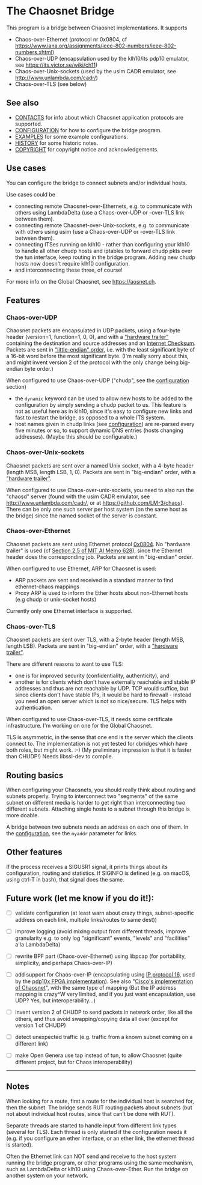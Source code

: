 # The Chaosnet Bridge

This program is a bridge between Chaosnet implementations. It supports
- Chaos-over-Ethernet (protocol nr 0x0804, cf https://www.iana.org/assignments/ieee-802-numbers/ieee-802-numbers.xhtml)
- Chaos-over-UDP (encapsulation used by the klh10/its pdp10 emulator, see https://its.victor.se/wiki/ch11)
- Chaos-over-Unix-sockets (used by the usim CADR emulator, see http://www.unlambda.com/cadr/) 
- Chaos-over-TLS (see below)

## See also
- [CONTACTS](CONTACTS.md) for info about which Chaosnet application protocols are supported.
- [CONFIGURATION](CONFIGURATION.md) for how to configure the bridge program.
- [EXAMPLES](EXAMPLES.md) for some example configurations.
- [HISTORY](HISTORY.md) for some historic notes.
- [COPYRIGHT](COPYRIGHT.md) for copyright notice and acknowledgements.

## Use cases

You can configure the bridge to connect subnets and/or individual hosts. 

Use cases could be
- connecting remote Chaosnet-over-Ethernets, e.g. to communicate with
  others using LambdaDelta (use a Chaos-over-UDP or -over-TLS
  link between them). 
- connecting remote Chaosnet-over-Unix-sockets, e.g. to communicate
  with others using usim (use a Chaos-over-UDP or -over-TLS link between them).
- connecting ITSes running on klh10 - rather than configuring your
  klh10 to handle all other chudp hosts and iptables to forward chudp
  pkts over the tun interface, keep routing in the bridge
  program. Adding new chudp hosts now doesn't require klh10
  configuration. 
- and interconnecting these three, of course!

For more info on the Global Chaosnet, see https://aosnet.ch.

## Features

### Chaos-over-UDP

Chaosnet packets are encapsulated in UDP packets, using a four-byte
header (version=1, function=1, 0, 0), and with a ["hardware
trailer"](https://lm-3.github.io/amber.html#Hardware-Protocols)
containing the destination and source addresses and an [Internet
Checksum](https://tools.ietf.org/html/rfc1071). Packets are sent in
["little-endian"
order](https://en.wikipedia.org/wiki/Endianness#Mapping_multi-byte_binary_values_to_memory),
i.e. with the least significant byte of a 16-bit word before the most
significant byte. (I'm really sorry about this, and might invent
version 2 of the protocol with the only change being big-endian byte
order.)

When configured to use Chaos-over-UDP ("chudp", see the [configuration](CONFIGURATION.md) section)
- the `dynamic` keyword can be used to allow new hosts to be added to
  the configuration by simply sending a chudp packet to us.
  This feature is not as useful here as in klh10, since it's easy
  to configure new links and fast to restart the bridge, as opposed to
  a whole ITS system.
- host names given in chudp links (see [configuration](CONFIGURATION.md)) are re-parsed every five
  minutes or so, to support dynamic DNS entries (hosts changing
  addresses). (Maybe this should be configurable.)

### Chaos-over-Unix-sockets

Chaosnet packets are sent over a named Unix socket, with a 4-byte
header (length MSB, length LSB, 1, 0). Packets are sent in
"big-endian" order, with a ["hardware
trailer"](https://lm-3.github.io/amber.html#Hardware-Protocols).

When configured to use Chaos-over-unix-sockets, you need to also run
the "chaosd" server (found with the usim CADR emulator, see
http://www.unlambda.com/cadr/, or at https://github.com/LM-3/chaos).
There can be only one such server per host system (on the same host as
the bridge) since the named socket of the server is constant.

### Chaos-over-Ethernet

Chaosnet packets are sent using Ethernet protocol
[0x0804](https://www.iana.org/assignments/ieee-802-numbers/ieee-802-numbers.xhtml).
No "hardware trailer" is used (cf [Section 2.5 of MIT AI Memo
628](https://lm-3.github.io/amber.html#Hardware-Protocols)), since the
Ethernet header does the corresponding job. Packets are sent in
"big-endian" order.

When configured to use Ethernet, ARP for Chaosnet is used: 
- ARP packets are sent and received in a standard manner to find ethernet-chaos mappings
- Proxy ARP is used to inform the Ether hosts about non-Ethernet hosts (e.g chudp or unix-socket hosts)

Currently only one Ethernet interface is supported.

### Chaos-over-TLS

Chaosnet packets are sent over TLS, with a 2-byte header (length MSB,
length LSB). Packets are sent in "big-endian" order, with a ["hardware
trailer"](https://lm-3.github.io/amber.html#Hardware-Protocols).

There are different reasons to want to use TLS:
- one is for improved security (confidentiality, authenticity), and
- another is for clients which don't have externally reachable and
  stable IP addresses and thus are not reachable by UDP. TCP would
  suffice, but since clients don't have stable IPs, it would be hard to
  firewall - instead you need an open server which is not so
  nice/secure. TLS helps with authentication. 

When configured to use Chaos-over-TLS, it needs some certificate
infrastructure. I'm working on one for the Global Chaosnet. 

TLS is asymmetric, in the sense that one end is the server which the
clients connect to. The implementation is not yet tested for cbridges
which have both roles, but might work. :-) 
(My preliminary impression is that it is faster than CHUDP!)
Needs libssl-dev to compile.

## Routing basics

When configuring your Chaosnets, you should really think about routing
and subnets properly. Trying to interconnect two "segments" of the
same subnet on different media is harder to get right than
interconnecting two different subnets. Attaching single hosts to a
subnet through this bridge is more doable.

A bridge between two subnets needs an address on each one of them. In
the [configuration](CONFIGURATION.md), see the `myaddr` parameter for
links.

## Other features

If the process receives a SIGUSR1 signal, it prints things about its
configuration, routing and statistics. If SIGINFO is defined (e.g. on
macOS, using ctrl-T in bash), that signal does the same.

## Future work (let me know if you do it!):

- [ ] validate configuration (at least warn about crazy things, subnet-specific address on each link, multiple links/routes to same dest))
- [ ] improve logging (avoid mixing output from different threads, improve granularity e.g. to only log "significant" events, "levels" and "facilities" a'la LambdaDelta)
- [ ] rewrite BPF part (Chaos-over-Ethernet) using libpcap (for portability, simplicity, and perhaps Chaos-over-IP)
- [ ] add support for Chaos-over-IP (encapsulating using [IP protocol 16](https://www.iana.org/assignments/protocol-numbers/protocol-numbers.xhtml),
  used by the [pdp10x FPGA implementation](http://www.fpgaretrocomputing.org/pdp10x/)). See also  "[Cisco's
  implementation of Chaosnet](https://docstore.mik.ua/univercd/cc/td/doc/product/software/ssr83/rpc_r/48381.htm)", with the same type of mapping
  (But the IP address mapping is crazy^W very limited, and if you just want encapsulation, use UDP? Yes, but interoperability...)
- [ ] invent version 2 of CHUDP to send packets in network order, like all the others, and thus avoid swapping/copying data all over (except for version 1 of CHUDP)
- [ ] detect unexpected traffic (e.g. traffic from a known subnet coming on a different link)
- [ ] make Open Genera use tap instead of tun, to allow Chaosnet (quite different project, but for Chaos interoperability)


---

## Notes

When looking for a route, first a route for the individual host is
searched for, then the subnet. The bridge sends RUT routing packets
about subnets (but not about individual host routes, since that can't
be done with RUT).

Separate threads are started to handle input from different link types
(several for TLS). Each thread is only started if the configuration
needs it (e.g. if you configure an ether interface, or an ether link,
the ethernet thread is started).

Often the Ethernet link can NOT send and receive to the host system
running the bridge program, or other programs using the same
mechanism, such as LambdaDelta or klh10 using Chaos-over-Ether. 
Run the bridge on another system on your network.

